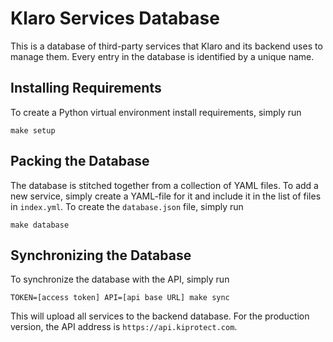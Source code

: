# Klaro Services Database

This is a database of third-party services that Klaro and its backend uses to
manage them. Every entry in the database is identified by a unique name.

## Installing Requirements

To create a Python virtual environment install requirements, simply run

    make setup

## Packing the Database

The database is stitched together from a collection of YAML files. To add a new
service, simply create a YAML-file for it and include it in the list of files
in `index.yml`. To create the `database.json` file, simply run

    make database

## Synchronizing the Database

To synchronize the database with the API, simply run

    TOKEN=[access token] API=[api base URL] make sync

This will upload all services to the backend database. For the production
version, the API address is `https://api.kiprotect.com`.
